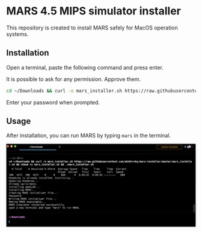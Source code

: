 # MARS 4.5 MIPS simulator installer

This repository is created to install MARS safely for MacOS operation systems.

## Installation

Open a terminal, paste the following command and press enter.

It is possible to ask for any permission. Approve them.

```bash
cd ~/Downloads && curl -o mars_installer.sh https://raw.githubusercontent.com/aknEvrnky/mars-installer/master/mars_installer.sh && chmod +x mars_installer.sh && ./mars_installer.sh
```

Enter your password when prompted.

## Usage

After installation, you can run MARS by typing `mars` in the terminal.

![terminal installation](https://github.com/aknEvrnky/mars-installer/blob/master/img/installation.png?raw=true)